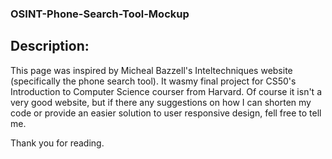 ### OSINT-Phone-Search-Tool-Mockup

## Description:

This page was inspired by Micheal Bazzell's Inteltechniques website (specifically the phone search tool). 
It wasmy final project for CS50's Introduction to Computer Science courser from Harvard.
Of course it isn't a very good website, but if there any suggestions on how I can 
shorten my code or provide an easier solution to user responsive design, fell free
to tell me.

Thank you for reading.
